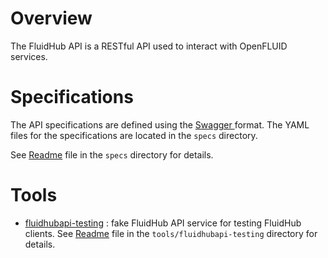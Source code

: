 # Overview

The FluidHub API is a RESTful API used to interact with OpenFLUID services.

# Specifications

The API specifications are defined using the [Swagger ](http://swagger.io) format. The YAML files for the specifications are located in the `specs` directory.

See [Readme](specs/README.md) file in the `specs` directory for details.

# Tools

* [fluidhubapi-testing](tools/fluidhubapi-testing/) : fake FluidHub API service for testing FluidHub clients.
See [Readme](tools/fluidhubapi-testing/README.md) file in the `tools/fluidhubapi-testing` directory for details.
